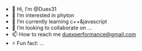 - 👋 Hi, I’m @Duex31
- 👀 I’m interested in phyton
- 🌱 I’m currently learning c++&javascript
- 💞️ I’m looking to collaborate on ...
- 📫 How to reach me duexperformance@gmail.com
- ⚡ Fun fact: ...

<!---
Duex31/Duex31 is a ✨ special ✨ repository because its `README.md` (this file) appears on your GitHub profile.
You can click the Preview link to take a look at your changes.
--->
